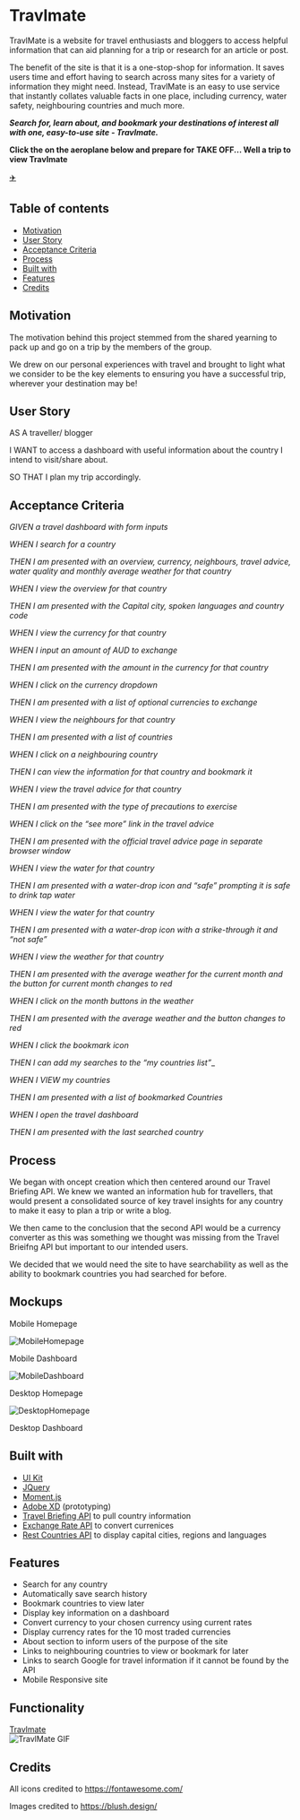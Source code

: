 # Travlmate
TravlMate is a website for travel enthusiasts and bloggers to access helpful information that can aid planning for a trip or research for an article or post.

The benefit of the site is that it is a one-stop-shop for information. It saves users time and effort having to search across many sites for a variety of information they might need. Instead, TravlMate is an easy to use service that instantly collates valuable facts in one place, including currency, water safety, neighbouring countries and much more.

<i><b> Search for, learn about, and bookmark your destinations of interest all with one, easy-to-use site -  Travlmate. </i></b>


<b> Click the on the aeroplane below and prepare for TAKE OFF... Well a trip to view Travlmate </b>

<a href="https://ffakih5.github.io/Travelmate/"> ✈️</a>

## Table of contents
  - [Motivation](#motivation)
  - [User Story](#userstory)
  - [Acceptance Criteria](#acceptancecriteria)
  - [Process](#process)
  - [Built with](#built-with)
  - [Features](#features)
  - [Credits](#credits)

## Motivation
The motivation behind this project stemmed from the shared yearning to pack up and go on a trip by the members of the group. 

We drew on our personal experiences with travel and brought to light what we consider to be the key elements to ensuring you have a successful trip, wherever your destination may be!

## User Story
AS A traveller/ blogger 

I WANT to access a dashboard with useful information about the country I intend to visit/share about.

SO THAT I plan my trip accordingly.


## Acceptance Criteria
_GIVEN a travel dashboard with form inputs_

_WHEN I search for a country_

_THEN I am presented with an overview, currency, neighbours, travel advice, water quality and monthly average weather for that country_

_WHEN I view the overview for that country_

_THEN I am presented with the Capital city, spoken languages and country code_

_WHEN I view the currency for that country_ 

_WHEN I input an amount of AUD to exchange_

_THEN I am presented with the amount in the currency for that country_ 

_WHEN I click on the currency dropdown_

_THEN I am presented with a list of optional currencies to exchange_

_WHEN I view the neighbours for that country_ 

_THEN I am presented with a list of countries_

_WHEN I click on a neighbouring country_

_THEN I can view the information for that country and bookmark it_

_WHEN I view the travel advice for that country_

_THEN I am presented with the type of precautions to exercise_

_WHEN I click on the “see more” link in the travel advice_

_THEN I am presented with the official travel advice page in separate browser window_

_WHEN I view the water for that country_

_THEN I am presented with a water-drop icon and “safe” prompting it is safe to drink tap water_

_WHEN I view the water for that country_

_THEN I am presented with a water-drop icon with a strike-through it and “not safe”_

_WHEN I view the weather for that country_ 

_THEN I am presented with the average weather for the current month and the button for current month changes to red_

_WHEN I click on the month buttons in the weather_

_THEN I am presented with the average weather and the button changes to red_

_WHEN I click the bookmark icon_

_THEN I can add my searches to the “my countries list”__

_WHEN I VIEW my countries_

_THEN I am presented with a list of bookmarked Countries_

_WHEN I open the travel dashboard_

_THEN I am presented with the last searched country_


## Process
We began with oncept creation which then centered around our Travel Briefing API. We knew we wanted an information hub for travellers, that would present a consolidated source of key travel insights for any country to make it easy to plan a trip or write a blog. 

We then came to the conclusion that the second API would be a currency converter as this was something we thought was missing from the Travel Brieifng API but important to our intended users.

We decided that we would need the site to have searchability as well as the ability to bookmark countries you had searched for before.


## Mockups
Mobile Homepage

![MobileHomepage](ssets/images/Screenshots/Mobile_Homepage.png)


Mobile Dashboard

![MobileDashboard](assets/images/Screenshots/Mobile_Dashboard.png)


Desktop Homepage

![DesktopHomepage](assets/images/Screenshots/Mobile_Homepage.png)


Desktop Dashboard

## Built with
- [UI Kit](https://getbootstrap.com/)
- [JQuery](https://jquery.com/)
- [Moment.js](https://momentjs.com/)
- [Adobe XD](https://www.adobe.com/au/products/xd.html) (prototyping)
- [Travel Briefing API](https://travelbriefing.org/api) to pull country information
- [Exchange Rate API](https://ratesapi.io/) to convert currenices
- [Rest Countries API](https://restcountries.eu/) to display capital cities, regions and languages

## Features
- Search for any country 
- Automatically save search history 
- Bookmark countries to view later
- Display key information on a dashboard
- Convert currency to your chosen currency using current rates
- Display currency rates for the 10 most traded currencies
- About section to inform users of the purpose of the site
- Links to neighbouring countries to view or bookmark for later
- Links to search Google for travel information if it cannot be found by the API
- Mobile Responsive site


## Functionality

<a href="https://ffakih5.github.io/Travelmate/dashboard/index.html"> Travlmate </a><br>
![TravlMate GIF](assets/images/Screenshots/travlmateDemo.gif)

## Credits
All icons credited to https://fontawesome.com/

Images credited to https://blush.design/